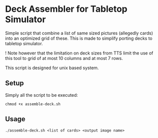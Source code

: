 # Deck Assembler for Tabletop Simulator

Simple script that combine a list of same sized pictures (allegedly cards) into an optimized grid of these.
This is made to simplify porting decks to tabletop simulator.

! Note however that the limitation on deck sizes from TTS limit the use of this tool to grid of at most 10 columns and at most 7 rows.

This script is designed for unix based system.

## Setup

Simply all the script to be executed:

```{bash}
chmod +x assemble-deck.sh
```

## Usage

```{bash}
./assemble-deck.sh <list of cards> <output image name>
```
